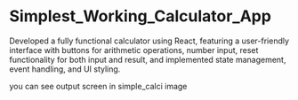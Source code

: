 # Simplest_Working_Calculator_App
Developed a fully functional calculator using React, featuring a user-friendly interface with buttons for
arithmetic operations, number input, reset functionality for both input and result, and implemented state
management, event handling, and UI styling.

you can see output screen in simple_calci image
